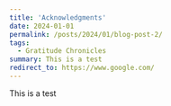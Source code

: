```yaml
---
title: 'Acknowledgments'
date: 2024-01-01
permalink: /posts/2024/01/blog-post-2/
tags:
  - Gratitude Chronicles
summary: This is a test
redirect_to: https://www.google.com/
---
```

This is a test